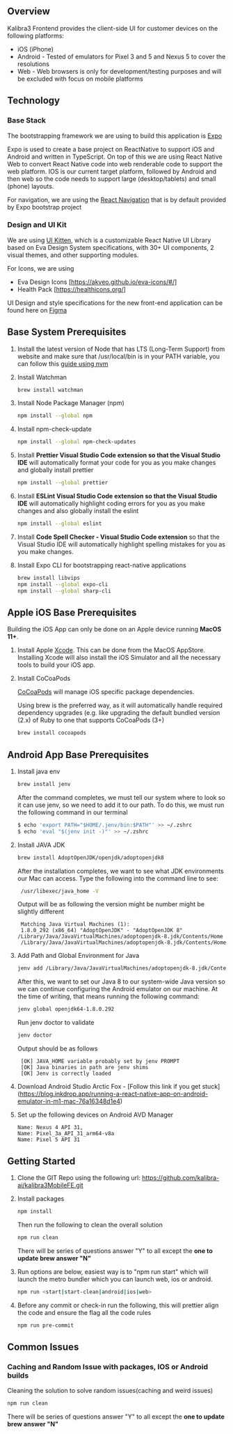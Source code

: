 ## Overview

Kalibra3 Frontend provides the client-side UI for customer devices on the following platforms:

- iOS (iPhone)
- Android - Tested of emulators for Pixel 3 and 5 and Nexus 5 to cover the resolutions
- Web - Web browsers is only for development/testing purposes and will be excluded with focus on mobile platforms

## Technology

### Base Stack

The bootstrapping framework we are using to build this application is [Expo](https://docs.expo.dev/)

Expo is used to create a base project on ReactNative to support iOS and Android and written in TypeScript. On top of this we are using React Native Web to convert React Native code into web renderable code to support the web platform. IOS is our current target platform, followed by Android and then web so the code needs to support large (desktop/tablets) and small (phone) layouts.

For navigation, we are using the [React Navigation](https://reactnavigation.org/docs/getting-started) that is by default provided by Expo bootstrap project

### Design and UI Kit

We are using [UI Kitten](https://akveo.github.io/react-native-ui-kitten/docs/getting-started/what-is-ui-kitten#what-is-ui-kitten), which is a customizable React Native UI Library based on Eva Design System specifications, with 30+ UI components, 2 visual themes, and other supporting modules.

For Icons, we are using

- Eva Design Icons [https://akveo.github.io/eva-icons/#/]
- Health Pack [https://healthicons.org/]

UI Design and style specifications for the new front-end application can be found here on [Figma](https://www.figma.com/file/er2kz09zb5FFdXmPOs6e6w/Kalibra-September-Designs?node-id=406%3A0)

## Base System Prerequisites

1. Install the latest version of Node that has LTS (Long-Term Support) from website and make sure that /usr/local/bin is in your PATH variable, you can follow this [guide using nvm](https://dev.to/httpjunkie/setup-node-version-manager-nvm-on-mac-m1-7kl)

2. Install Watchman

   ```bash
   brew install watchman
   ```

3. Install Node Package Manager (npm)

   ```bash
   npm install --global npm
   ```

4. Install npm-check-update

   ```bash
   npm install --global npm-check-updates
   ```

5. Install <b>Prettier Visual Studio Code extension so that the Visual Studio IDE</b> will automatically format your code for you as you make changes and globally install prettier

   ```bash
   npm install --global prettier
   ```

6. Install <b>ESLint Visual Studio Code extension so that the Visual Studio IDE</b> will automatically highlight coding errors for you as you make changes and also globally install the eslint

   ```bash
   npm install --global eslint
   ```

7. Install <b>Code Spell Checker - Visual Studio Code extension</b> so that the Visual Studio IDE will automatically highlight spelling mistakes for you as you make changes.

8. Install Expo CLI for bootstrapping react-native applications

   ```bash
   brew install libvips
   npm install --global expo-cli
   npm install --global sharp-cli
   ```

## Apple iOS Base Prerequisites

Building the iOS App can only be done on an Apple device running **MacOS 11+**.

1.  Install Apple [Xcode](https://itunes.apple.com/us/app/xcode/id497799835?mt=12). This can be done from the MacOS AppStore. Installing Xcode will also install the iOS Simulator and all the necessary tools to build your iOS app.

2.  Install CoCoaPods

    [CoCoaPods](https://guides.cocoapods.org/using/getting-started.html) will manage iOS specific package dependencies.

    Using brew is the preferred way, as it will automatically handle required dependency upgrades (e.g. like upgrading the default bundled version (2.x) of Ruby to one that supports CoCoaPods (3+)

    ```bash
    brew install cocoapods
    ```

## Android App Base Prerequisites

1.  Install java env

    ```bash
    brew install jenv
    ```

    After the command completes, we must tell our system where to look so it can use jenv, so we need to add it to our path. To do this, we must run the following command in our terminal

    ```bash
    $ echo 'export PATH="$HOME/.jenv/bin:$PATH"' >> ~/.zshrc
    $ echo 'eval "$(jenv init -)"' >> ~/.zshrc
    ```

2.  Install JAVA JDK

    ```bash
    brew install AdoptOpenJDK/openjdk/adoptopenjdk8
    ```

    After the installation completes, we want to see what JDK environments our Mac can access. Type the following into the command line to see:

    ```bash
     /usr/libexec/java_home -V
    ```

    Output will be as following the version might be number might be slightly different

    ```
     Matching Java Virtual Machines (1):
     1.8.0_292 (x86_64) "AdoptOpenJDK" - "AdoptOpenJDK 8" /Library/Java/JavaVirtualMachines/adoptopenjdk-8.jdk/Contents/Home
     /Library/Java/JavaVirtualMachines/adoptopenjdk-8.jdk/Contents/Home
    ```

3.  Add Path and Global Environment for Java

    ```bash
    jenv add /Library/Java/JavaVirtualMachines/adoptopenjdk-8.jdk/Contents/Home
    ```

    After this, we want to set our Java 8 to our system-wide Java version so we can continue configuring the Android emulator on our machine. At the time of writing, that means running the following command:

    ```bash
    jenv global openjdk64-1.8.0.292
    ```

    Run jenv doctor to validate

    ```bash
    jenv doctor
    ```

    Output should be as follows

    ```
     [OK] JAVA_HOME variable probably set by jenv PROMPT
     [OK] Java binaries in path are jenv shims
     [OK] Jenv is correctly loaded
    ```

4.  Download Android Studio Arctic Fox - [Follow this link if you get stuck] (https://blog.inkdrop.app/running-a-react-native-app-on-android-emulator-in-m1-mac-76a16348d1e4)

5.  Set up the following devices on Android AVD Manager

        Name: Nexus 4 API 31,
        Name: Pixel_3a_API_31_arm64-v8a
        Name: Pixel 5 API 31

## Getting Started

1. Clone the GIT Repo using the following url: https://github.com/kalibra-ai/kalibra3MobileFE.git

2. Install packages

   ```bash
   npm install
   ```

   Then run the following to clean the overall solution

   ```bash
   npm run clean
   ```

   There will be series of questions answer "Y" to all except the <b>one to update brew answer "N"</b>

3. Run options are below, easiest way is to "npm run start" which will launch the metro bundler which you can launch web, ios or android.

   ```bash
   npm run <start|start-clean|android|ios|web>
   ```

4. Before any commit or check-in run the following, this will prettier align the code and ensure the flag all the code rules

   ```bash
   npm run pre-commit
   ```

## Common Issues

### Caching and Random Issue with packages, IOS or Android builds

Cleaning the solution to solve random issues(caching and weird issues)

```bash
npm run clean
```

There will be series of questions answer "Y" to all except the <b>one to update brew answer "N"</b>
